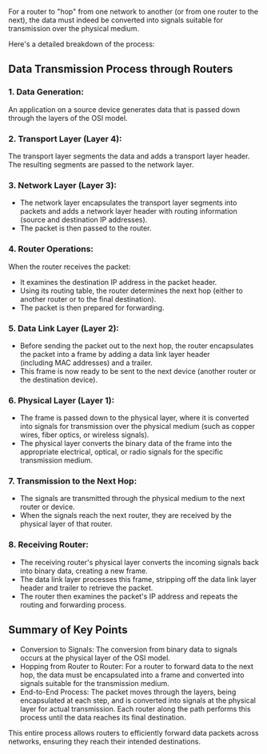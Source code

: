 For a router to "hop" from one network to another (or from one router to the next), the data must indeed be converted into signals suitable 
for transmission over the physical medium. 

Here's a detailed breakdown of the process:

## Data Transmission Process through Routers

### 1. Data Generation:

An application on a source device generates data that is passed down through the layers of the OSI model.

### 2. Transport Layer (Layer 4):

The transport layer segments the data and adds a transport layer header. The resulting segments are passed to the network layer.

### 3. Network Layer (Layer 3):

- The network layer encapsulates the transport layer segments into packets and adds a network layer header with routing information (source    and destination IP addresses).
- The packet is then passed to the router.

### 4. Router Operations:

When the router receives the packet:
- It examines the destination IP address in the packet header.
- Using its routing table, the router determines the next hop (either to another router or to the final destination).
- The packet is then prepared for forwarding.

### 5. Data Link Layer (Layer 2):

- Before sending the packet out to the next hop, the router encapsulates the packet into a frame by adding a data link layer header       
  (including MAC addresses) and a trailer.
- This frame is now ready to be sent to the next device (another router or the destination device).

### 6. Physical Layer (Layer 1):

- The frame is passed down to the physical layer, where it is converted into signals for transmission over the physical medium (such as 
  copper wires, fiber optics, or wireless signals).
- The physical layer converts the binary data of the frame into the appropriate electrical, optical, or radio signals for the specific 
  transmission medium.

### 7. Transmission to the Next Hop:

- The signals are transmitted through the physical medium to the next router or device.
- When the signals reach the next router, they are received by the physical layer of that router.

### 8. Receiving Router:

- The receiving router's physical layer converts the incoming signals back into binary data, creating a new frame.
- The data link layer processes this frame, stripping off the data link layer header and trailer to retrieve the packet.
- The router then examines the packet's IP address and repeats the routing and forwarding process.

## Summary of Key Points
- Conversion to Signals: The conversion from binary data to signals occurs at the physical layer of the OSI model.
- Hopping from Router to Router: For a router to forward data to the next hop, the data must be encapsulated into a frame and converted into 
  signals suitable for the transmission medium.
- End-to-End Process: The packet moves through the layers, being encapsulated at each step, and is converted into signals at the physical 
  layer for actual transmission. Each router along the path performs this process until the data reaches its final destination.

This entire process allows routers to efficiently forward data packets across networks, ensuring they reach their intended destinations.
